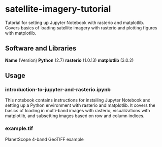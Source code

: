 # satellite-imagery-tutorial
Tutorial for setting up Jupyter Notebook with rasterio and matplotlib.  
Covers basics of loading satellite imagery with rasterio and plotting figures with matplotlib.

## Software and Libraries
**Name** (Version)
**Python** (2.7)
**rasterio** (1.0.13)
**matplotlib** (3.0.2)

## Usage
### introduction-to-jupyter-and-rasterio.ipynb
This notebook contains instructions for installing Jupyter Notebook and setting up a Python environment with rasterio and matplotlib.  It covers the basics of loading in multi-band images with rasterio, visualizations with matplotlib, and subsetting images based on row and column indices.

### example.tif
PlanetScope 4-band GeoTIFF example